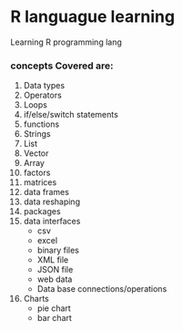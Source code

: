 # R languague learning
Learning R programming lang

### concepts Covered are:

1. Data types
2. Operators
3. Loops
4. if/else/switch statements
5. functions
6. Strings
7. List
8. Vector
9. Array
10. factors
11. matrices
12. data frames
13. data reshaping
14. packages
15. data interfaces 
      * csv 
      * excel
      * binary files
      * XML file
      * JSON file
      * web data
      * Data base connections/operations
16. Charts
      * pie chart
      * bar chart